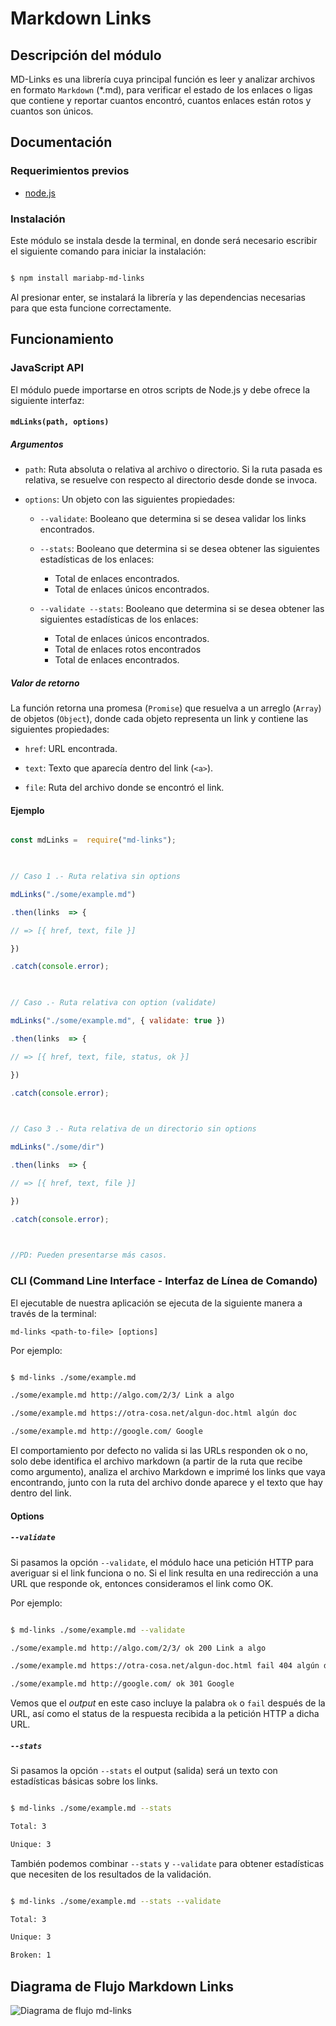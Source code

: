 # Markdown Links
## Descripción del módulo
MD-Links es una librería cuya principal función es leer y analizar archivos en formato `Markdown` (*.md), para verificar el estado de los enlaces o ligas que contiene y reportar cuantos encontró, cuantos enlaces están rotos y cuantos son únicos.
## Documentación
### Requerimientos previos
-  [node.js](https://nodejs.org/en/download/)
### Instalación
Este módulo se instala desde la terminal, en donde será necesario escribir el siguiente comando para iniciar la instalación: 
```sh

$ npm install mariabp-md-links

```
Al presionar enter, se instalará la librería y las dependencias necesarias para que esta funcione correctamente. 

## Funcionamiento

### JavaScript API

El módulo puede importarse en otros scripts de Node.js y debe ofrece la siguiente interfaz:

#### `mdLinks(path, options)`

##### Argumentos

- `path`: Ruta absoluta o relativa al archivo o directorio. Si la ruta pasada es relativa, se resuelve con respecto al directorio desde donde se invoca.

- `options`: Un objeto con las siguientes propiedades:

	- `--validate`: Booleano que determina si se desea validar los links encontrados.
	- `--stats`: Booleano que determina si se desea obtener  las siguientes estadísticas de los enlaces:
	
		- Total de enlaces encontrados.
		-	Total de enlaces únicos encontrados.
	- `--validate --stats`: Booleano que determina si se desea obtener  las siguientes estadísticas de los enlaces:
	
		-	Total de enlaces únicos encontrados.
		-	Total de enlaces rotos encontrados
		-	Total de enlaces encontrados.

##### Valor de retorno

La función retorna una promesa (`Promise`) que resuelva a un arreglo (`Array`) de objetos (`Object`), donde cada objeto representa un link y contiene las siguientes propiedades:
- `href`: URL encontrada.

- `text`: Texto que aparecía dentro del link (`<a>`).

- `file`: Ruta del archivo donde se encontró el link.

  
#### Ejemplo

```js

const mdLinks =  require("md-links");

  

// Caso 1 .- Ruta relativa sin options

mdLinks("./some/example.md")

.then(links  => {

// => [{ href, text, file }]

})

.catch(console.error);

  

// Caso .- Ruta relativa con option (validate)

mdLinks("./some/example.md", { validate: true })

.then(links  => {

// => [{ href, text, file, status, ok }]

})

.catch(console.error);

  

// Caso 3 .- Ruta relativa de un directorio sin options

mdLinks("./some/dir")

.then(links  => {

// => [{ href, text, file }]

})

.catch(console.error);

  

//PD: Pueden presentarse más casos.

```

  

### CLI (Command Line Interface - Interfaz de Línea de Comando)

El ejecutable de nuestra aplicación se ejecuta de la siguiente manera a través de la terminal:

`md-links <path-to-file> [options]`

Por ejemplo:
```sh

$ md-links ./some/example.md

./some/example.md http://algo.com/2/3/ Link a algo

./some/example.md https://otra-cosa.net/algun-doc.html algún doc

./some/example.md http://google.com/ Google

```

El comportamiento por defecto no valida si las URLs responden ok o no, solo debe identifica el archivo markdown (a partir de la ruta que recibe como
argumento), analiza el archivo Markdown e imprimé los links que vaya encontrando, junto con la ruta del archivo donde aparece y el texto que hay dentro del link.

  

#### Options

  

##### `--validate`

  

Si pasamos la opción `--validate`, el módulo hace una petición HTTP para averiguar si el link funciona o no. Si el link resulta en una redirección a una URL que responde ok, entonces consideramos el link como OK.

Por ejemplo:

```sh

$ md-links ./some/example.md --validate

./some/example.md http://algo.com/2/3/ ok 200 Link a algo

./some/example.md https://otra-cosa.net/algun-doc.html fail 404 algún doc

./some/example.md http://google.com/ ok 301 Google

```

Vemos que el _output_ en este caso incluye la palabra `ok` o `fail` después de la URL, así como el status de la respuesta recibida a la petición HTTP a dicha URL.

##### `--stats`

Si pasamos la opción `--stats` el output (salida) será un texto con estadísticas básicas sobre los links.
```sh

$ md-links ./some/example.md --stats

Total: 3

Unique: 3

```

También podemos combinar `--stats` y `--validate` para obtener estadísticas que necesiten de los resultados de la validación.

```sh

$ md-links ./some/example.md --stats --validate

Total: 3

Unique: 3

Broken: 1

```

## Diagrama de Flujo Markdown Links
![Diagrama de flujo md-links](images/md-links.png)
